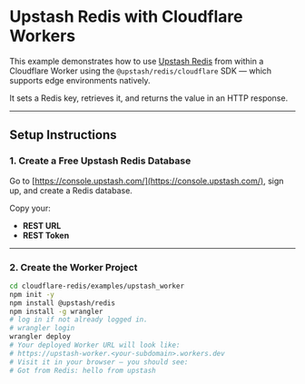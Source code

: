 # Upstash Redis with Cloudflare Workers

This example demonstrates how to use [Upstash Redis](https://upstash.com/) from within a Cloudflare Worker using the `@upstash/redis/cloudflare` SDK — which supports edge environments natively.

It sets a Redis key, retrieves it, and returns the value in an HTTP response.

---

## Setup Instructions

### 1. Create a Free Upstash Redis Database

Go to [https://console.upstash.com/](https://console.upstash.com/), sign up, and create a Redis database.

Copy your:
- **REST URL**
- **REST Token**

---

### 2. Create the Worker Project

```bash
cd cloudflare-redis/examples/upstash_worker
npm init -y
npm install @upstash/redis
npm install -g wrangler
# log in if not already logged in.
# wrangler login
wrangler deploy
# Your deployed Worker URL will look like:
# https://upstash-worker.<your-subdomain>.workers.dev
# Visit it in your browser — you should see:
# Got from Redis: hello from upstash
